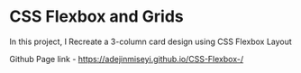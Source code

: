 # CSS Flexbox and Grids

In this project, I Recreate a 3-column card design using CSS Flexbox Layout


Github Page link - https://adejinmiseyi.github.io/CSS-Flexbox-/
